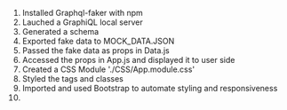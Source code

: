 1. Installed Graphql-faker with npm
2. Lauched a GraphiQL local server
3. Generated a schema
4. Exported fake data to MOCK_DATA.JSON
5. Passed the fake data as props in Data.js
6. Accessed the props in App.js and displayed it to user side
7. Created a CSS Module './CSS/App.module.css'
8. Styled the tags and classes
9. Imported and used Bootstrap to automate styling and responsiveness
10. 